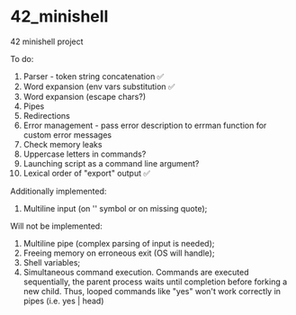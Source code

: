 # 42_minishell
42 minishell project

To do:
1) Parser - token string concatenation ✅ 
2) Word expansion (env vars substitution ✅ 
3) Word expansion (escape chars?)
3) Pipes
4) Redirections
5) Error management - pass error description to errman function
   for custom error messages
6) Check memory leaks
7) Uppercase letters in commands?
8) Launching script as a command line argument?
9) Lexical order of "export" output ✅ 

Additionally implemented:
1) Multiline input (on '\' symbol or on missing quote);

Will not be implemented:
1) Multiline pipe (complex parsing of input is needed);
2) Freeing memory on erroneous exit (OS will handle);
3) Shell variables;
4) Simultaneous command execution. Commands are executed sequentially,
the parent process waits until completion before forking a new child.
Thus, looped commands like "yes" won't work correctly in pipes (i.e. yes | head)
